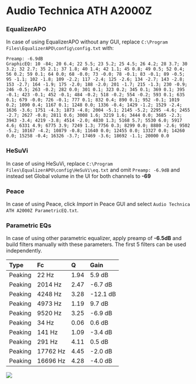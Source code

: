 # Audio Technica ATH A2000Z

### EqualizerAPO
In case of using EqualizerAPO without any GUI, replace `C:\Program Files\EqualizerAPO\config\config.txt`
with:
```
Preamp: -6.9dB
GraphicEQ: 10 -84; 20 6.4; 22 5.5; 23 5.2; 25 4.5; 26 4.2; 28 3.7; 30 3.2; 32 2.7; 35 2.1; 37 1.8; 40 1.4; 42 1.1; 45 0.8; 49 0.5; 52 0.4; 56 0.2; 59 0.1; 64 0.0; 68 -0.0; 73 -0.0; 78 -0.1; 83 -0.1; 89 -0.5; 95 -1.1; 102 -1.8; 109 -2.2; 117 -2.4; 125 -2.6; 134 -2.7; 143 -2.8; 153 -2.7; 164 -1.9; 175 -2.0; 188 -2.0; 201 -1.7; 215 -1.3; 230 -0.9; 246 -0.5; 263 -0.2; 282 0.0; 301 0.1; 323 0.2; 345 0.1; 369 0.1; 395 -0.1; 423 -0.1; 452 -0.1; 484 -0.2; 518 -0.2; 554 -0.2; 593 0.1; 635 0.1; 679 -0.0; 726 -0.1; 777 0.1; 832 0.4; 890 0.1; 952 -0.1; 1019 0.2; 1090 0.4; 1167 0.1; 1248 0.0; 1336 -0.4; 1429 -1.2; 1529 -2.4; 1636 -3.6; 1751 -4.3; 1873 -4.8; 2004 -5.1; 2145 -5.2; 2295 -4.6; 2455 -2.7; 2627 -0.8; 2811 0.6; 3008 1.6; 3219 1.6; 3444 0.0; 3685 -2.3; 3943 -3.4; 4219 -3.8; 4514 -2.0; 4830 1.3; 5168 5.7; 5530 6.0; 5917 4.6; 6331 4.9; 6775 3.9; 7249 1.3; 7756 0.3; 8299 0.0; 8880 -2.6; 9502 -5.2; 10167 -4.2; 10879 -0.8; 11640 0.0; 12455 0.0; 13327 0.0; 14260 0.0; 15258 -0.4; 16326 -3.7; 17469 -3.6; 18692 -1.1; 20000 0.0
```

### HeSuVi
In case of using HeSuVi, replace `C:\Program Files\EqualizerAPO\config\HeSuVi\eq.txt` and omit `Preamp:
-6.9dB` and instead set Global volume in the UI for both channels to **-69**

### Peace
In case of using Peace, click *Import* in Peace GUI and select `Audio Technica ATH A2000Z ParametricEQ.txt`.

### Parametric EQs
In case of using other parametric equalizer, apply preamp of **-6.5dB** and build filters manually with
these parameters. The first 5 filters can be used independently.

| Type    | Fc       |    Q | Gain     |
|:--------|:---------|:-----|:---------|
| Peaking | 22 Hz    | 1.94 | 5.9 dB   |
| Peaking | 2014 Hz  | 2.47 | -6.7 dB  |
| Peaking | 4248 Hz  | 3.28 | -12.1 dB |
| Peaking | 4973 Hz  | 1.19 | 9.7 dB   |
| Peaking | 9520 Hz  | 3.25 | -6.9 dB  |
| Peaking | 34 Hz    | 0.06 | 0.6 dB   |
| Peaking | 141 Hz   | 1.09 | -3.4 dB  |
| Peaking | 291 Hz   | 4.11 | 0.5 dB   |
| Peaking | 17762 Hz | 4.45 | -2.0 dB  |
| Peaking | 16696 Hz | 4.28 | -4.0 dB  |

![](https://raw.githubusercontent.com/jaakkopasanen/AutoEq/master/results/innerfidelity/sbaf-serious/Audio%20Technica%20ATH%20A2000Z/Audio%20Technica%20ATH%20A2000Z.png)